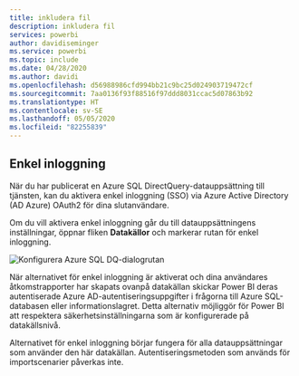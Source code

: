 ```yaml
---
title: inkludera fil
description: inkludera fil
services: powerbi
author: davidiseminger
ms.service: powerbi
ms.topic: include
ms.date: 04/28/2020
ms.author: davidi
ms.openlocfilehash: d56988986cfd994bb21c9bc25d024903719472cf
ms.sourcegitcommit: 7aa0136f93f88516f97ddd8031ccac5d07863b92
ms.translationtype: HT
ms.contentlocale: sv-SE
ms.lasthandoff: 05/05/2020
ms.locfileid: "82255839"
---
```

## <a name="single-sign-on"></a>Enkel inloggning

När du har publicerat en Azure SQL DirectQuery-datauppsättning till tjänsten, kan du aktivera enkel inloggning (SSO) via Azure Active Directory (AD Azure) OAuth2 för dina slutanvändare.

Om du vill aktivera enkel inloggning går du till datauppsättningens inställningar, öppnar fliken **Datakällor** och markerar rutan för enkel inloggning.

![Konfigurera Azure SQL DQ-dialogrutan](media/direct-query-sso/sso-dialog.png)

När alternativet för enkel inloggning är aktiverat och dina användares åtkomstrapporter har skapats ovanpå datakällan skickar Power BI deras autentiserade Azure AD-autentiseringsuppgifter i frågorna till Azure SQL-databasen eller informationslagret. Detta alternativ möjliggör för Power BI att respektera säkerhetsinställningarna som är konfigurerade på datakällsnivå.

Alternativet för enkel inloggning börjar fungera för alla datauppsättningar som använder den här datakällan. Autentiseringsmetoden som används för importscenarier påverkas inte.

